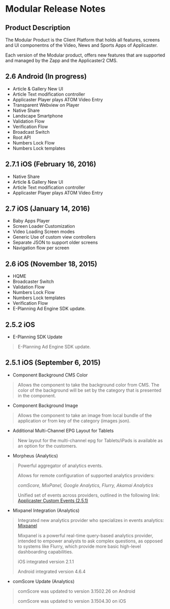 # Modular Release Notes

## Product Description
The Modular Product is the Client Platform that holds all  features, screens and UI componentns of the Video, News and Sports Apps of Applicaster.

Each version of the Modular product, offers new features that are supported and managed by the Zapp and the Applicaster2 CMS.

## 2.6 Android (In progress)

- Article & Gallery New UI
- Article Text modification controller
- Applicaster Player plays ATOM Video Entry
- Transparent Webview on Player
- Native Share
- Landscape Smartphone
- Validation Flow
- Verification Flow
- Broadcast Switch
- Root API
- Numbers Lock Flow
- Numbers Lock templates

## 2.7.1 iOS (February 16, 2016)

- Native Share
- Article & Gallery New UI
- Article Text modification controller
- Applicaster Player plays ATOM Video Entry


## 2.7 iOS (January 14, 2016)

- Baby Apps Player
- Screen Loader Customization
- Video Loading Screen modes
- Generic Use of custom view controllers
- Separate JSON to support older screens
- Navigation flow per screen


## 2.6 iOS (November 18, 2015)

- HQME
- Broadcaster Switch
- Validation Flow
- Numbers Lock Flow
- Numbers Lock templates
- Verification Flow
- E-Planning Ad Engine SDK update.

## 2.5.2 iOS

- E-Planning SDK Update
> E-Planning Ad Engine SDK update.



## 2.5.1 iOS (September 6, 2015)

- Component Background CMS Color
> Allows the component to take the background color from CMS. The color of the background will be set by the category that is presented in the component.

- Component Background Image
> Allows the component to take an image from local bundle of the application or from key of the category (images json).

- Additional Multi-Channel EPG Layout for Tablets
> New layout for the multi-channel epg for Tablets/iPads is available as an option for the customers.


- Morpheus (Analytics)
> Powerful aggregator of analytics events.
> 
> Allows for remote configuration of supported analytics providers:
> 
> *comScore, MixPanel, Google Analytics, Flurry, Akamai Analytics*
>
> Unified set of events across providers, outlined in the following link: [Applicaster Custom Events (2.5.1)](https://docs.google.com/document/d/1w5wtFIPud2gXxzVl7FVgjkWfobHrtt9Hs2j8A6bqR5Q/edit?usp=sharing)

- Mixpanel Integration (Analytics)
> Integrated new analytics provider who specializes in events analytics: [Mixpanel](https://mixpanel.com/)
> 
> Mixpanel is a powerful real-time query-based analytics provider, intended to empower analysts to ask complex questions, as opposed to systems like Flurry, which provide more basic high-level dashboarding capabilities.
>
> iOS integrated version 2.1.1
>  
>Android  integrated version 4.6.4 

- comScore Update (Analytics)
> comScore was updated to version 3.1502.26 on Android
> 
> comScore was updated to version 3.1504.30 on iOS